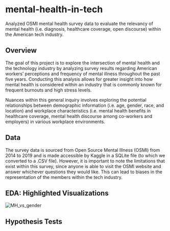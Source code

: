 # mental-health-in-tech
Analyzed OSMI mental health survey data to evaluate the relevancy of mental health (i.e. diagnosis, healthcare coverage, open discourse) within the American tech industry.

## Overview
The goal of this project is to explore the intersection of mental health and the technology industry by analyzing survey results regarding American workers’ perceptions and frequency of mental illness throughout the past five years. Conducting this analysis allows for greater insight into how mental health is considered within an industry that is commonly known for frequent burnouts and high stress levels. 

Nuances within this general inquiry involves exploring the potential relationships between demographic information (i.e. age, gender, race, and location) and workplace characteristics (i.e. mental health benefits in healthcare coverage, mental health discourse among co-workers and employers) in various workplace environments. 

## Data
The survey data is sourced from Open Source Mental Illness (OSMI) from 2014 to 2019 and is made accessible by Kaggle in a SQLite file (to which we converted to a .CSV file). However, it is important to note the limitations that exist within this survey, since anyone is able to visit the OSMI website and answer whichever questions they would like. This can lead to biases in the representation of the members within the tech industry.

## EDA: Highlighted Visualizations

![MH_vs_gender](https://user-images.githubusercontent.com/68027568/102305111-c4ea6400-3f24-11eb-8332-6ba9e21ac873.png)



## Hypothesis Tests
